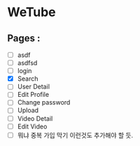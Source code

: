 # WeTube

## Pages : 

- [ ] asdf
- [ ] asdfsd
- [ ] login
- [x] Search
- [ ] User Detail
- [ ] Edit Profile
- [ ] Change password
- [ ] Upload 
- [ ] Video Detail
- [ ] Edit Video
- [ ] 뭐냐 중복 가입 막기 이런것도 추가해야 할 듯.